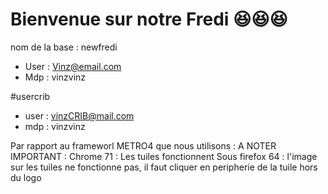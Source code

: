 # Bienvenue sur notre Fredi :laughing::laughing::laughing:

nom de la base : newfredi

* User : Vinz@email.com
* Mdp : vinzvinz

#usercrib
* user : vinzCRIB@mail.com
* mdp : vinzvinz

Par rapport au frameworl METRO4 que nous utilisons : 
 A NOTER IMPORTANT : Chrome 71 : Les tuiles fonctionnent
                     Sous firefox 64 : l'image sur les tuiles ne fonctionne pas, il faut cliquer en peripherie de la tuile hors du logo 

